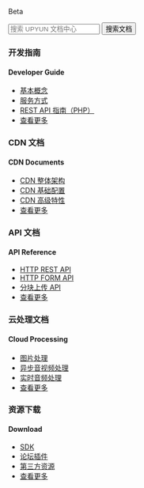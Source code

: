<span class="betamark">Beta</span>
<!-- 添加文档中心搜索功能 -->
<form class="search-docs" target="_blank" action="http://zhannei.baidu.com/cse/search">
    <input type="text" placeholder="搜索 UPYUN 文档中心" class="search_content" id="bdcsMain" name="q">
    <button type="submit" class="search-btn">搜索文档</button>
</form>
<div class="minecraft clearfix">
    <div class="section section-guide">
        <i class="upicon upicon-guide"></i>
        <h3>开发指南</h3>
        <h4>Developer Guide</h4>
        <ul class="list-unstyled">
            <li><a href="/guide/#_1">基本概念</a></li>
            <li><a href="/guide/#_8">服务方式</a></li>
            <li><a href="/guide/php_rest_guide/">REST API 指南（PHP）</a></li>
            <li><a href="/guide/">查看更多</a></li>
        </ul>
    </div>
    <div class="section section-api">
        <i class="upicon upicon-api"></i>
        <h3>CDN 文档</h3>
        <h4>CDN Documents</h4>
        <ul class="list-unstyled">
            <li><a href="/cdn/#_2">CDN 整体架构</a></li>
            <li><a href="/cdn/">CDN 基础配置</a></li>
            <li><a href="/cdn/feature/">CDN 高级特性</a></li>
            <li><a href="/cdn/">查看更多</a></li>
        </ul>
    </div>
    <div class="section section-api">
        <i class="upicon upicon-api"></i>
        <h3>API 文档</h3>
        <h4>API Reference</h4>
        <ul class="list-unstyled">
            <li><a href="/api/rest_api/">HTTP REST API</a></li>
            <li><a href="/api/form_api/">HTTP FORM API</a></li>
            <li><a href="/api/multipart_upload/">分块上传 API</a></li>
            <li><a href="/api/">查看更多</a></li>
        </ul>
    </div>
    <div class="section section-api">
        <i class="upicon upicon-api"></i>
        <h3>云处理文档</h3>
        <h4>Cloud Processing</h4>
        <ul class="list-unstyled">
            <li><a href="/cloud/image/">图片处理</a></li>
            <li><a href="/cloud/av/">异步音视频处理</a></li>
            <li><a href="/cloud/real_time/">实时音频处理</a></li>
            <li><a href="/cloud/">查看更多</a></li>
        </ul>
    </div>
    <div class="section section-download">
        <i class="upicon upicon-download"></i>
        <h3>资源下载</h3>
        <h4>Download</h4>
        <ul class="list-unstyled">
            <li><a href="/download/#sdk">SDK </a></li>
            <li><a href="/download/#plugin">论坛插件</a></li>
            <li><a href="/download/#third-party">第三方资源</a></li>
            <li><a href="/download/">查看更多</a></li>
        </ul>
    </div>
</div>
